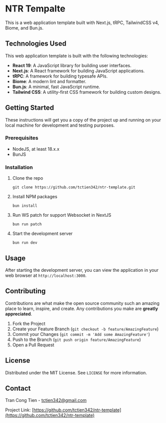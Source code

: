 # NTR Tempalte

This is a web application template built with Next.js, tRPC, TailwindCSS v4, Biome, and Bun.js.

## Technologies Used

This web application template is built with the following technologies:

- **React 19**: A JavaScript library for building user interfaces.
- **Next.js**: A React framework for building JavaScript applications.
- **tRPC**: A framework for building typesafe APIs.
- **Biome**: A modern lint and formatter.
- **Bun.js**: A minimal, fast JavaScript runtime.
- **Tailwind CSS**: A utility-first CSS framework for building custom designs.

## Getting Started

These instructions will get you a copy of the project up and running on your local machine for development and testing purposes.

### Prerequisites

- NodeJS, at least 18.x.x
- BunJS

### Installation

1. Clone the repo
   ```
   git clone https://github.com/tctien342/ntr-template.git
   ```
2. Install NPM packages
   ```
   bun install
   ```
3. Run WS patch for support Websocket in NextJS
   ```
   bun run patch
   ```
4. Start the development server
   ```
   bun run dev
   ```

## Usage

After starting the development server, you can view the application in your web browser at `http://localhost:3000`.

## Contributing

Contributions are what make the open source community such an amazing place to learn, inspire, and create. Any contributions you make are **greatly appreciated**.

1. Fork the Project
2. Create your Feature Branch (`git checkout -b feature/AmazingFeature`)
3. Commit your Changes (`git commit -m 'Add some AmazingFeature'`)
4. Push to the Branch (`git push origin feature/AmazingFeature`)
5. Open a Pull Request

## License

Distributed under the MIT License. See `LICENSE` for more information.

## Contact

Tran Cong Tien - tctien342@gmail.com

Project Link: [https://github.com/tctien342/ntr-template](https://github.com/tctien342/ntr-template)
